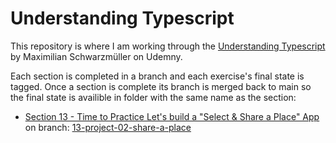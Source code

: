# Understanding Typescript

This repository is where I am working through the [Understanding Typescript](https://www.udemy.com/course/understanding-typescript) by Maximilian Schwarzmüller on Udemny.

Each section is completed in a branch and each exercise's final state is tagged. Once a section is complete its branch is merged back to main so the final state is availible in folder with the same name as the section:
* [Section 13 - Time to Practice Let's build a "Select & Share a Place" App](Section%2013%20-%20Time%20to%20Practice%20Let%27s%20build%20a%20%22Select%20%26%20Share%20a%20Place%22%20App) on branch: [13-project-02-share-a-place](https://github.com/jonsmorrow/UNDERSTANDING-TS/tree/13-project-02-share-a-place)